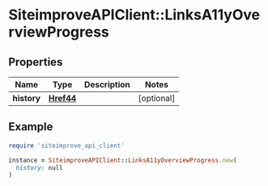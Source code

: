 # SiteimproveAPIClient::LinksA11yOverviewProgress

## Properties

| Name | Type | Description | Notes |
| ---- | ---- | ----------- | ----- |
| **history** | [**Href44**](Href44.md) |  | [optional] |

## Example

```ruby
require 'siteimprove_api_client'

instance = SiteimproveAPIClient::LinksA11yOverviewProgress.new(
  history: null
)
```

